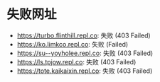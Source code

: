 # 失败网址
- https://turbo.flinthill.repl.co: 失败 (403
Failed)
- https://ko.limkco.repl.co: 失败 (Failed)
- https://su--yoyholee.repl.co: 失败 (403
Failed)
- https://ls.tpjow.repl.co: 失败 (403
Failed)
- https://tote.kaikaixin.repl.co: 失败 (403
Failed)
